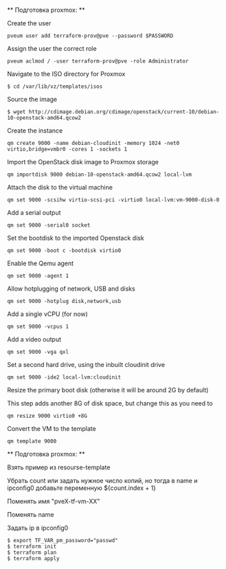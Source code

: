 ** Подготовка proxmox: **

Create the user
```
pveum user add terraform-prov@pve --password $PASSWORD
```
Assign the user the correct role
```
pveum aclmod / -user terraform-prov@pve -role Administrator
```
Navigate to the ISO directory for Proxmox
```
$ cd /var/lib/vz/templates/isos
```
Source the image
```
$ wget http://cdimage.debian.org/cdimage/openstack/current-10/debian-10-openstack-amd64.qcow2
```
Create the instance
```
qm create 9000 -name debian-cloudinit -memory 1024 -net0 virtio,bridge=vmbr0 -cores 1 -sockets 1
```
Import the OpenStack disk image to Proxmox storage
```
qm importdisk 9000 debian-10-openstack-amd64.qcow2 local-lvm
```
Attach the disk to the virtual machine
```
qm set 9000 -scsihw virtio-scsi-pci -virtio0 local-lvm:vm-9000-disk-0
```
Add a serial output
```
qm set 9000 -serial0 socket
```
Set the bootdisk to the imported Openstack disk
```
qm set 9000 -boot c -bootdisk virtio0
```
Enable the Qemu agent
```
qm set 9000 -agent 1
```
Allow hotplugging of network, USB and disks
```
qm set 9000 -hotplug disk,network,usb
```
Add a single vCPU (for now)
```
qm set 9000 -vcpus 1
```
Add a video output
```
qm set 9000 -vga qxl
```
Set a second hard drive, using the inbuilt cloudinit drive
```
qm set 9000 -ide2 local-lvm:cloudinit
```
Resize the primary boot disk (otherwise it will be around 2G by default)

This step adds another 8G of disk space, but change this as you need to
```
qm resize 9000 virtio0 +8G
```
Convert the VM to the template
```
qm template 9000
```


** Подготовка proxmox: **

Взять пример из resourse-template

Убрать count или задать нужное число копий, но тогда в name и ipconfig0 добавьте переменную ${count.index + 1} 

Поменять имя "pveX-tf-vm-XX"

Поменять name

Задать ip в ipconfig0


```
$ export TF_VAR_pm_password="passwd"
$ terraform init
$ terraform plan 
$ terraform apply
```


